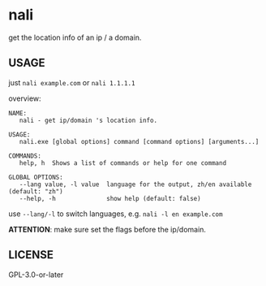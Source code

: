# nali

get the location info of an ip / a domain.

## USAGE

just `nali example.com` or `nali 1.1.1.1`

overview:
```
NAME:
   nali - get ip/domain 's location info.

USAGE:
   nali.exe [global options] command [command options] [arguments...]

COMMANDS:
   help, h  Shows a list of commands or help for one command

GLOBAL OPTIONS:
   --lang value, -l value  language for the output, zh/en available (default: "zh")
   --help, -h              show help (default: false)
```

use `--lang/-l` to switch languages, e.g. `nali -l en example.com`

**ATTENTION**: make sure set the flags before the ip/domain.

## LICENSE

GPL-3.0-or-later 
